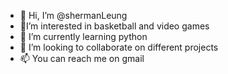 - 👋 Hi, I’m @shermanLeung
- 🏀I’m interested in basketball and video games
- 🌱 I’m currently learning python
- 💞️ I’m looking to collaborate on different projects 
- 📫 You can reach me on gmail

<!---
shermanLeung/shermanLeung is a ✨ special ✨ repository because its `README.md` (this file) appears on your GitHub profile.
You can click the Preview link to take a look at your changes.
--->
